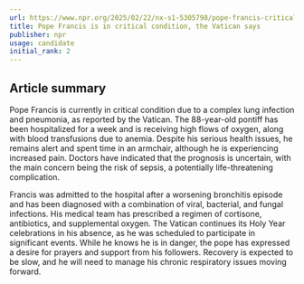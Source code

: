 ```yaml
---
url: https://www.npr.org/2025/02/22/nx-s1-5305798/pope-francis-critical-condition
title: Pope Francis is in critical condition, the Vatican says
publisher: npr
usage: candidate
initial_rank: 2
---
```

## Article summary
Pope Francis is currently in critical condition due to a complex lung infection and pneumonia, as reported by the Vatican. The 88-year-old pontiff has been hospitalized for a week and is receiving high flows of oxygen, along with blood transfusions due to anemia. Despite his serious health issues, he remains alert and spent time in an armchair, although he is experiencing increased pain. Doctors have indicated that the prognosis is uncertain, with the main concern being the risk of sepsis, a potentially life-threatening complication. 

Francis was admitted to the hospital after a worsening bronchitis episode and has been diagnosed with a combination of viral, bacterial, and fungal infections. His medical team has prescribed a regimen of cortisone, antibiotics, and supplemental oxygen. The Vatican continues its Holy Year celebrations in his absence, as he was scheduled to participate in significant events. While he knows he is in danger, the pope has expressed a desire for prayers and support from his followers. Recovery is expected to be slow, and he will need to manage his chronic respiratory issues moving forward.
